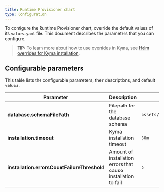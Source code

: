 ```yaml
---
title: Runtime Provisioner chart
type: Configuration
---
```


To configure the Runtime Provisioner chart, override the default values of its `values.yaml` file. This document describes the parameters that you can configure.

>**TIP:** To learn more about how to use overrides in Kyma, see [Helm overrides for Kyma installation](root/kyma#configuration-helm-overrides-for-kyma-installation).

## Configurable parameters

This table lists the configurable parameters, their descriptions, and default values:

| Parameter | Description | Default value |
|-----------|-------------|---------------|
| **database.schemaFilePath** | Filepath for the database schema | `assets/database/provisioner.sql` |
| **installation.timeout** | Kyma installation timeout | `30m` |
| **installation.errorsCountFailureThreshold** | Amount of installation errors that cause installation to fail | `5` |
